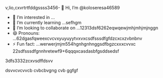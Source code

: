v,lio,cxvrtrtfddgssss3456- 👋 Hi, I’m @koloseresa46589
- 👀 I’m interested in ...
- 🌱 I’m currently learning ...sefhgm
- 💞️ I’m looking to collaborate on ...12313dsf6262eqwqewjmhjmhjmjnggn
- 😄 Pronouns: ...62dgasfqweexcvcvxyuyuyytvxvxcsdfsssdfgfdzcxcxzvbnbnv
- ⚡ Fun fact: ...werwerjmjm554hgnhgnhnggsdfbgzcxxxcvvxc
22sdfsssdfgnnhretewf9+6qqqxcasdasbfgsddsedsf
<!---53wrrhtsdf12352dzfsd
koloseresa/koloseresa is a ✨ special ✨ repository beca132useas its `README45.md` (this file) appeabgdfbrsf on your GitHub profrerezxcczvv5ile.
You can click the Preview link to take a look at your changes.456fsdsd32
--->3dfs3332zcxvsdffdsvv
dsvvcvcvvcb
cvbcbvgng
cvb
ggfgf
